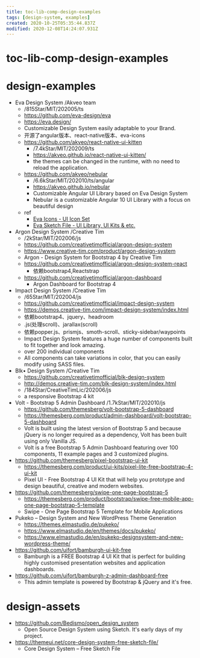```yaml
---
title: toc-lib-comp-design-examples
tags: [design-system, examples]
created: 2020-10-25T05:35:44.837Z
modified: 2020-12-08T14:24:07.931Z
---
```


# toc-lib-comp-design-examples

# design-examples

- Eva Design System /Akveo team
  - /815Star/MIT/202005/ts
  - https://github.com/eva-design/eva
  - https://eva.design/
  - Customizable Design System easily adaptable to your Brand.
  - 开源了angular版本、react-native版本、eva-icons
  - https://github.com/akveo/react-native-ui-kitten
    - /7.4kStar/MIT/202009/ts
    - https://akveo.github.io/react-native-ui-kitten/
    - the themes can be changed in the runtime, with no need to reload the application.
  - https://github.com/akveo/nebular
    - /6.6kStar/MIT/202010/ts/angular
    - https://akveo.github.io/nebular
    - Customizable Angular UI Library based on Eva Design System
    - Nebular is a customizable Angular 10 UI Library with a focus on beautiful design
  - ref
    - [Eva Icons - UI Icon Set](https://akveo.github.io/eva-icons)
    - [Eva Sketch File - UI Library, UI Kits & etc.](https://gumroad.com/akveo)
- Argon Design System /Creative Tim
  - /2kStar/MIT/202006/js
  - https://github.com/creativetimofficial/argon-design-system
  - https://www.creative-tim.com/product/argon-design-system
  - Argon - Design System for Bootstrap 4 by Creative Tim
  - https://github.com/creativetimofficial/argon-design-system-react
    - 依赖bootstrap4,Reactstrap
  - https://github.com/creativetimofficial/argon-dashboard
    - Argon Dashboard for Bootstrap 4
- Impact Design System /Creative Tim
  - /65Star/MIT/202004/js
  - https://github.com/creativetimofficial/impact-design-system
  - https://demos.creative-tim.com/impact-design-system/index.html
  - 依赖bootstrap4、jquery、headroom
  - .js(处理scroll)、jarallax(scroll)
  - 依赖popper.js、prismjs、smoth-scroll、sticky-sidebar/waypoints
  - Impact Design System features a huge number of components built to fit together and look amazing.
  - over 200 individual components
  - All components can take variations in color, that you can easily modify using SASS files.
- Blk• Design System /Creative Tim
  - https://github.com/creativetimofficial/blk-design-system
  - http://demos.creative-tim.com/blk-design-system/index.html
  - /184Star/CreativeTimLic/202006/js
  - a responsive Bootstrap 4 kit 
- Volt - Bootstrap 5 Admin Dashboard /1.7kStar/MIT/202010/js
  - https://github.com/themesberg/volt-bootstrap-5-dashboard
  - https://themesberg.com/product/admin-dashboard/volt-bootstrap-5-dashboard
  - Volt is built using the latest version of Bootstrap 5 and because jQuery is no longer required as a dependency, Volt has been built using only Vanilla JS.
  - Volt is a free Bootstrap 5 Admin Dashboard featuring over 100 components, 11 example pages and 3 customized plugins.
- https://github.com/themesberg/pixel-bootstrap-ui-kit
  - https://themesberg.com/product/ui-kits/pixel-lite-free-bootstrap-4-ui-kit
  - Pixel UI - Free Bootstrap 4 UI Kit that will help you prototype and design beautiful, creative and modern websites.
- https://github.com/themesberg/swipe-one-page-bootstrap-5
  - https://themesberg.com/product/bootstrap/swipe-free-mobile-app-one-page-bootstrap-5-template
  - Swipe - One Page Bootstrap 5 Template for Mobile Applications
- Pukeko – Design System and New WordPress Theme Generation
  - https://themes.elmastudio.de/pukeko/
  - https://www.elmastudio.de/en/themes/docs/pukeko/
  - https://www.elmastudio.de/en/pukeko-designsystem-and-new-wordpress-theme/
- https://github.com/uifort/bamburgh-ui-kit-free
  - Bamburgh is a FREE Bootstrap 4 UI Kit that is perfect for building highly customised presentation websites and application dashboards.
- https://github.com/uifort/bamburgh-z-admin-dashboard-free
  - This admin template is powered by Bootstrap & jQuery and it's free. 

# design-assets

- https://github.com/Bedismo/open_design_system
  - Open Source Design System using Sketch. It's early days of my project.
- https://themeui.net/core-design-system-free-sketch-file/
  - Core Design System – Free Sketch File
